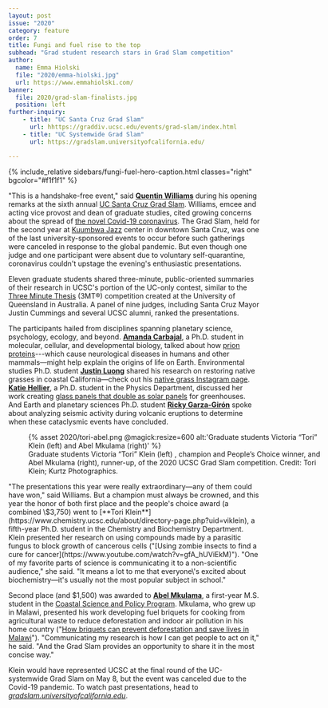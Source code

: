 ```yaml
---
layout: post
issue: "2020"
category: feature
order: 7
title: Fungi and fuel rise to the top
subhead: "Grad student research stars in Grad Slam competition"
author:
  name: Emma Hiolski
  file: "2020/emma-hiolski.jpg"
  url: https://www.emmahiolski.com/
banner:
  file: 2020/grad-slam-finalists.jpg
  position: left
further-inquiry:
    - title: "UC Santa Cruz Grad Slam"
      url: hhttps://graddiv.ucsc.edu/events/grad-slam/index.html
    - title: "UC Systemwide Grad Slam"
      url: https://gradslam.universityofcalifornia.edu/

---
```

{% include_relative sidebars/fungi-fuel-hero-caption.html classes="right" bgcolor="#f1f1f1" %}

"This is a handshake-free event," said [**Quentin
Williams**](https://graddiv.ucsc.edu/about/contact-us.php?uid=qwilliam)
during his opening remarks at the sixth annual [UC Santa Cruz Grad
Slam](https://graddiv.ucsc.edu/events/grad-slam/index.html). Williams,
emcee and acting vice provost and dean of graduate studies, cited
growing concerns about the spread of [the novel Covid-19
coronavirus](https://www.who.int/emergencies/diseases/novel-coronavirus-2019).
The Grad Slam, held for the second year at [Kuumbwa
Jazz](https://www.kuumbwajazz.org/) center in downtown Santa Cruz, was
one of the last university-sponsored events to occur before such
gatherings were canceled in response to the global pandemic. But even
though one judge and one participant were absent due to voluntary
self-quarantine, coronavirus couldn't upstage the evening's enthusiastic
presentations.

Eleven graduate students shared three-minute, public-oriented summaries
of their research in UCSC's portion of the UC-only contest, similar to
the [Three Minute Thesis](https://threeminutethesis.uq.edu.au/) (3MT®)
competition created at the University of Queensland in Australia. A
panel of nine judges, including Santa Cruz Mayor Justin Cummings and
several UCSC alumni, ranked the presentations.

The participants hailed from disciplines spanning planetary science,
psychology, ecology, and beyond. [**Amanda
Carbajal**](https://www.linkedin.com/in/amanda-carbajal-8755635a/), a
Ph.D. student in molecular, cellular, and developmental biology, talked
about how [prion proteins](https://en.wikipedia.org/wiki/Prion)---which
cause neurological diseases in humans and other mammals&mdash;might help
explain the origins of life on Earth. Environmental studies Ph.D.
student [**Justin
Luong**](https://envs.ucsc.edu/about/staff.php?uid=jluong4) shared his
research on restoring native grasses in coastal California&mdash;check out
his [native grass Instagram
page](https://gramho.com/profile/stipapulchra/12270282672). [**Katie
Hellier**](https://www.physics.ucsc.edu/academic-programs/grads/directory-page.php?uid=khellier),
a Ph.D. student in the Physics Department, discussed her work creating
[glass panels that double as solar panels](http://www.soliculture.com/)
for greenhouses. And Earth and planetary sciences Ph.D. student [**Ricky
Garza-Girón**](https://ricky-gg.github.io/) spoke about analyzing
seismic activity during volcanic eruptions to determine when these
cataclysmic events have concluded.
<figure class="left" style="width:600px;">
  {% asset 2020/tori-abel.png @magick:resize=600 alt:'Graduate students Victoria “Tori” Klein (left) and Abel Mkulama (right)' %}<figcaption>Graduate students Victoria “Tori” Klein (left) , champion and People’s Choice winner, and Abel Mkulama (right), runner-up, of the 2020 UCSC Grad Slam competition. Credit: Tori Klein; Kurtz Photographics.</figcaption>
</figure>
"The presentations this year were really extraordinary&mdash;any of them
could have won," said Williams. But a champion must always be crowned,
and this year the honor of both first place and the people's choice
award (a combined \$3,750) went to [**Tori
Klein**](https://www.chemistry.ucsc.edu/about/directory-page.php?uid=viklein),
a fifth-year Ph.D. student in the Chemistry and Biochemistry Department.
Klein presented her research on using compounds made by a parasitic
fungus to block growth of cancerous cells ("[Using zombie insects to
find a cure for cancer](https://www.youtube.com/watch?v=gfA_hUViEkM)").
"One of my favorite parts of science is communicating it to a
non-scientific audience," she said. "It means a lot to me that
everyone\'s excited about biochemistry&mdash;it's usually not the most
popular subject in school."

Second place (and \$1,500) was awarded to [**Abel
Mkulama**](https://csp.ucsc.edu/people/2019-cohort/#AMkulama), a
first-year M.S. student in the [Coastal Science and Policy
Program](https://csp.ucsc.edu/). Mkulama, who grew up in Malawi,
presented his work developing fuel briquets for cooking from
agricultural waste to reduce deforestation and indoor air pollution in
his home country ("[How briquets can prevent deforestation and save
lives in Malawi](https://www.youtube.com/watch?v=kIEQEF0me8Q)").
"Communicating my research is how I can get people to act on it," he
said. "And the Grad Slam provides an opportunity to share it in the most
concise way."

Klein would have represented UCSC at the final round of the
UC-systemwide Grad Slam on May 8, but the event was canceled due to the
Covid-19 pandemic. To watch past presentations, head to
[*gradslam.universityofcalifornia.edu*](https://gradslam.universityofcalifornia.edu/).
